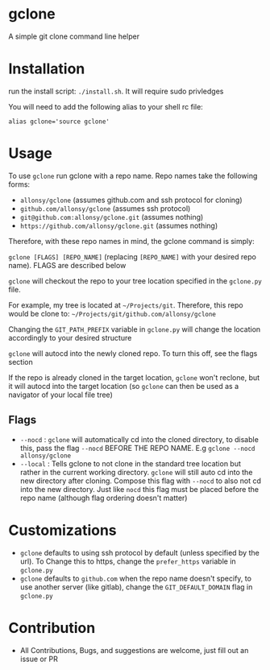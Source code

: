 # gclone
A simple git clone command line helper

# Installation
run the install script: `./install.sh`. It will require sudo privledges

You will need to add the following alias to your shell rc file:

`alias gclone='source gclone'`

# Usage
To use `gclone` run gclone with a repo name. Repo names take the following forms:

* `allonsy/gclone` (assumes github.com and ssh protocol for cloning)
* `github.com/allonsy/gclone` (assumes ssh protocol)
* `git@github.com:allonsy/gclone.git` (assumes nothing)
* `https://github.com/allonsy/gclone.git` (assumes nothing)

Therefore, with these repo names in mind, the gclone command is simply:

`gclone [FLAGS] [REPO_NAME]` (replacing `[REPO_NAME]` with your desired repo name). FLAGS are described below

`gclone` will checkout the repo to your tree location specified in the `gclone.py` file. 

For example, my tree is located at `~/Projects/git`. Therefore, this repo would be clone to: `~/Projects/git/github.com/allonsy/gclone`

Changing the `GIT_PATH_PREFIX` variable in `gclone.py` will change the location accordingly to your desired structure

`gclone` will autocd into the newly cloned repo. To turn this off, see the flags section

If the repo is already cloned in the target location, `gclone` won't reclone, but it will autocd into the target location (so `gclone` can then be used as a navigator of your local file tree)

## Flags

* `--nocd` : `gclone` will automatically cd into the cloned directory, to disable this, pass the flag `--nocd` BEFORE THE REPO NAME. E.g `gclone --nocd allonsy/gclone`
* `--local` : Tells gclone to not clone in the standard tree location but rather in the current working directory. `gclone` will still auto cd into the new directory after cloning. Compose this flag with `--nocd` to also not cd into the new directory. Just like `nocd` this flag must be placed before the repo name (although flag ordering doesn't matter)

# Customizations
* `gclone` defaults to using ssh protocol by default (unless specified by the url). To Change this to https, change the `prefer_https` variable in `gclone.py`
* `gclone` defaults to `github.com` when the repo name doesn't specify, to use another server (like gitlab), change the `GIT_DEFAULT_DOMAIN` flag in `gclone.py`

# Contribution
* All Contributions, Bugs, and suggestions are welcome, just fill out an issue or PR
